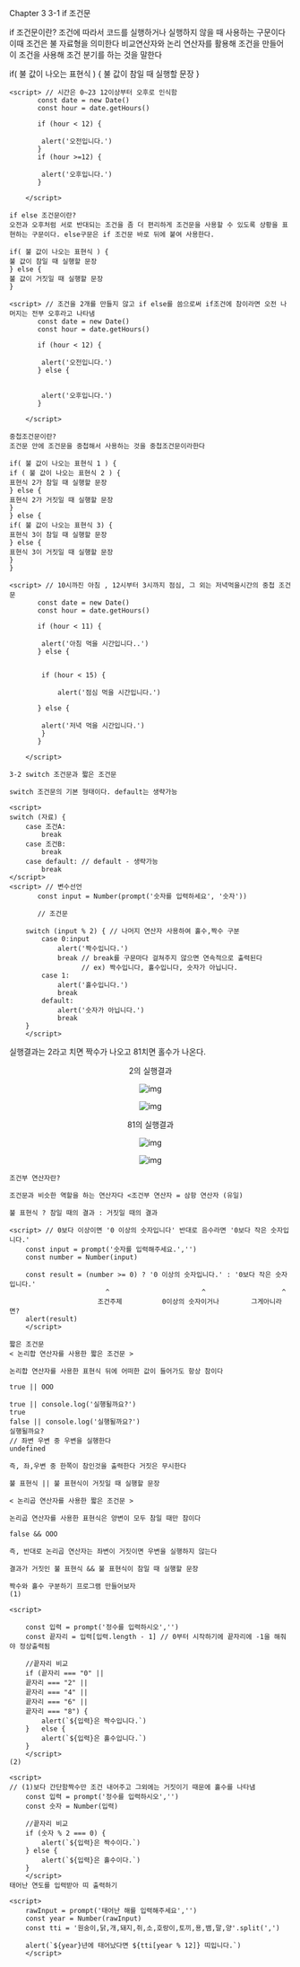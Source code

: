 Chapter 3
3-1 if 조건문

if 조건문이란?
조건에 따라서 코드를 실행하거나 실행하지 않을 때 사용하는 구문이다
이때 조건은 불 자료형을 의미한다 비교연산자와 논리 연산자를 활용해 조건을 만들어
이 조건을 사용해 조건 분기를 하는 것을 말한다

if( 불 값이 나오는 표현식 ) {
불 값이 참일 때 실행할 문장
}

```
<script> // 시간은 0~23 12이상부터 오후로 인식함
       const date = new Date()
       const hour = date.getHours()

       if (hour < 12) {

        alert('오전입니다.')
       }
       if (hour >=12) {

        alert('오후입니다.')
       }

    </script>
```

```
if else 조건문이란?
오전과 오후처럼 서로 반대되는 조건을 좀 더 편리하게 조건문을 사용할 수 있도록 상황을 표현하는 구문이다. else구문은 if 조건문 바로 뒤에 붙여 사용한다.

if( 불 값이 나오는 표현식 ) {
불 값이 참일 때 실행할 문장
} else {
불 값이 거짓일 때 실행할 문장
}
```

```
<script> // 조건을 2개를 만들지 않고 if else를 씀으로써 if조건에 참이라면 오전 나머지는 전부 오후라고 나타냄
       const date = new Date()
       const hour = date.getHours()

       if (hour < 12) {

        alert('오전입니다.')
       } else {


        alert('오후입니다.')
       }

    </script>
```

```
중첩조건문이란?
조건문 안에 조건문을 중첩해서 사용하는 것을 중첩조건문이라한다

if( 불 값이 나오는 표현식 1 ) {
if ( 불 값이 나오는 표현식 2 ) {
표현식 2가 참일 때 실행할 문장
} else {
표현식 2가 거짓일 때 실행할 문장
}
} else {
if( 불 값이 나오는 표현식 3) {
표현식 3이 참일 때 실행할 문장
} else {
표현식 3이 거짓일 때 실행할 문장
}
}
```

```
<script> // 10시까진 아침 , 12시부터 3시까지 점심, 그 외는 저녁먹을시간의 중첩 조건문
       const date = new Date()
       const hour = date.getHours()

       if (hour < 11) {

        alert('아침 먹을 시간입니다..')
       } else {


        if (hour < 15) {

            alert('점심 먹을 시간입니다.')

       } else {

        alert('저녁 먹을 시간입니다.')
        }
       }

    </script>
```

```
3-2 switch 조건문과 짧은 조건문

switch 조건문의 기본 형태이다. default는 생략가능

<script>
switch (자료) {
	case 조건A:
    	break
    case 조건B:
    	break
    case default: // default - 생략가능
    	break
</script>
<script> // 변수선언
       const input = Number(prompt('숫자를 입력하세요', '숫자'))

       // 조건문

    switch (input % 2) { // 나머지 연산자 사용하여 홀수,짝수 구분
        case 0:input
            alert('짝수입니다.')
            break // break를 구문마다 걸쳐주지 않으면 연속적으로 출력된다
            	  // ex) 짝수입니다, 홀수입니다, 숫자가 아닙니다.
        case 1:
            alert('홀수입니다.')
            break
        default:
            alert('숫자가 아닙니다.')
            break
    }
    </script>
```

실행결과는 2라고 치면 짝수가 나오고 81치면 홀수가 나온다.

<center>

2의 실행결과

![img](https://velog.velcdn.com/images/dnr0000/post/bb1dac94-3fe3-42a1-ae89-daeefd632444/image.png)

![img](https://velog.velcdn.com/images/dnr0000/post/b76baebb-2011-429a-a67c-9421da419a0f/image.png)

81의 실행결과

![img](https://velog.velcdn.com/images/dnr0000/post/51d2620e-c944-4e0b-9e5f-131d0a810ab5/image.png)

![img](https://velog.velcdn.com/images/dnr0000/post/774106ee-1688-44c0-95c6-648e7134f735/image.png)

</center>

```
조건부 연산자란?

조건문과 비슷한 역할을 하는 연산자다 <조건부 연산자 = 삼항 연산자 (유일)

불 표현식 ? 참일 때의 결과 : 거짓일 때의 결과

<script> // 0보다 이상이면 '0 이상의 숫자입니다' 반대로 음수라면 '0보다 작은 숫자입니다.'
    const input = prompt('숫자를 입력해주세요.','')
    const number = Number(input)

    const result = (number >= 0) ? '0 이상의 숫자입니다.' : '0보다 작은 숫자입니다.'
    				    ^						^					^
                      조건주제 		    0이상의 숫자이거나        그게아니라면?
    alert(result)
    </script>
```

```
짧은 조건문
< 논리합 연산자를 사용한 짧은 조건문 >

논리합 연산자를 사용한 표현식 뒤에 어떠한 값이 들어가도 항상 참이다

true || OOO

true || console.log('실행될까요?')
true
false || console.log('실행될까요?')
실행될까요?
// 좌변 우변 중 우변을 실행한다
undefined

즉, 좌,우변 중 한쪽이 참인것을 출력한다 거짓은 무시한다

불 표현식 || 불 표현식이 거짓일 때 실행할 문장

< 논리곱 연산자를 사용한 짧은 조건문 >

논리곱 연산자를 사용한 표현식은 양변이 모두 참일 때만 참이다

false && OOO

즉, 반대로 논리곱 연산자는 좌변이 거짓이면 우변을 실행하지 않는다

결과가 거짓인 불 표현식 && 불 표현식이 참일 때 실행할 문장
```

```
짝수와 홀수 구분하기 프로그램 만들어보자
(1)

<script>

    const 입력 = prompt('정수를 입력하시오','')
    const 끝자리 = 입력[입력.length - 1] // 0부터 시작하기에 끝자리에 -1을 해줘야 정상출력됨

    //끝자리 비교
    if (끝자리 === "0" ||
    끝자리 === "2" ||
    끝자리 === "4" ||
    끝자리 === "6" ||
    끝자리 === "8") {
        alert(`${입력}은 짝수입니다.`)
    }   else {
        alert(`${입력}은 홀수입니다.`)
    }
    </script>
(2)

<script>
// (1)보다 간단함짝수만 조건 내어주고 그외에는 거짓이기 때문에 홀수를 나타냄
    const 입력 = prompt('정수를 입력하시오','')
    const 숫자 = Number(입력)

    //끝자리 비교
    if (숫자 % 2 === 0) {
        alert(`${입력}은 짝수이다.`)
    } else {
        alert(`${입력}은 홀수이다.`)
    }
    </script>
태어난 연도를 입력받아 띠 출력하기

<script>
    rawInput = prompt('태어난 해를 입력해주세요','')
    const year = Number(rawInput)
    const tti = '원숭이,닭,개,돼지,쥐,소,호랑이,토끼,용,뱀,말,양'.split(',')

    alert(`${year}년에 태어났다면 ${tti[year % 12]} 띠입니다.`)
    </script>
```
